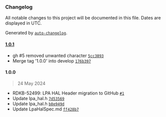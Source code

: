 ### Changelog

All notable changes to this project will be documented in this file. Dates are displayed in UTC.

Generated by [`auto-changelog`](https://github.com/CookPete/auto-changelog).

#### [1.0.1](https://github.com/rdkcentral/rdkb-halif-lpa/compare/1.0.0...1.0.1)

- gh #5 removed unwanted character [`5cc3893`](https://github.com/rdkcentral/rdkb-halif-lpa/commit/5cc3893082bd673146e27f36e30ab80a4f728b28)
- Merge tag '1.0.0' into develop [`176b397`](https://github.com/rdkcentral/rdkb-halif-lpa/commit/176b39778b4a204d6e0e344656d431930e151be2)

#### 1.0.0

> 24 May 2024

- RDKB-52499: LPA HAL Header migration to GitHub [`#1`](https://github.com/rdkcentral/rdkb-halif-lpa/pull/1)
- Update lpa_hal.h [`7d53569`](https://github.com/rdkcentral/rdkb-halif-lpa/commit/7d53569fdb674533c7e9bbfc35cf526d73f04174)
- Update lpa_hal.h [`b8e949d`](https://github.com/rdkcentral/rdkb-halif-lpa/commit/b8e949df085ebd144367940a7fac2c89e71f8058)
- Update LpaHalSpec.md [`ff428b7`](https://github.com/rdkcentral/rdkb-halif-lpa/commit/ff428b7cbee257d30c146fb681bc19a291153ca6)
